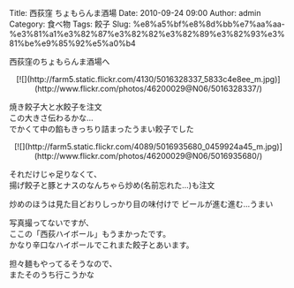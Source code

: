 Title: 西荻窪 ちょもらんま酒場
Date: 2010-09-24 09:00
Author: admin
Category: 食べ物
Tags: 餃子
Slug: %e8%a5%bf%e8%8d%bb%e7%aa%aa-%e3%81%a1%e3%82%87%e3%82%82%e3%82%89%e3%82%93%e3%81%be%e9%85%92%e5%a0%b4

西荻窪のちょもらんま酒場へ

<p>
<center>
[![](http://farm5.static.flickr.com/4130/5016328337_5833c4e8ee_m.jpg)](http://www.flickr.com/photos/46200029@N06/5016328337/)

</center>
  
焼き餃子大と水餃子を注文  
この大きさ伝わるかな…  
でかくて中の餡もきっちり詰まったうまい餃子でした

</p>
<p>
<center>
[![](http://farm5.static.flickr.com/4089/5016935680_0459924a45_m.jpg)](http://www.flickr.com/photos/46200029@N06/5016935680/)

</center>
  
それだけじゃ足りなくて、  
揚げ餃子と豚とナスのなんちゃら炒め(名前忘れた…)も注文

</p>
炒めのほうは見た目どおりしっかり目の味付けで  
ビールが進む進む…うまい

写真撮ってないですが、  
ここの「西荻ハイボール」もうまかったです。  
かなり辛口なハイボールでこれまた餃子とあいます。

担々麺もやってるそうなので、  
またそのうち行こうかな
